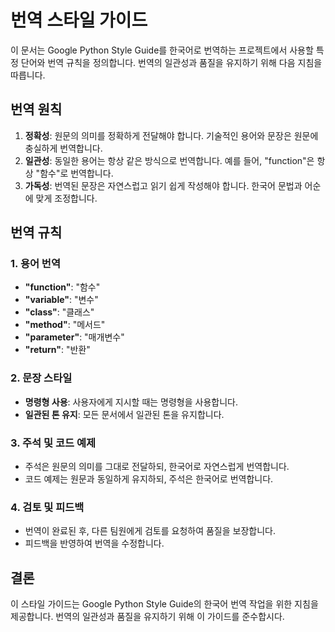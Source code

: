 # 번역 스타일 가이드

이 문서는 Google Python Style Guide를 한국어로 번역하는 프로젝트에서 사용할 특정 단어와 번역 규칙을 정의합니다. 번역의 일관성과 품질을 유지하기 위해 다음 지침을 따릅니다.

## 번역 원칙

1. **정확성**: 원문의 의미를 정확하게 전달해야 합니다. 기술적인 용어와 문장은 원문에 충실하게 번역합니다.
2. **일관성**: 동일한 용어는 항상 같은 방식으로 번역합니다. 예를 들어, "function"은 항상 "함수"로 번역합니다.
3. **가독성**: 번역된 문장은 자연스럽고 읽기 쉽게 작성해야 합니다. 한국어 문법과 어순에 맞게 조정합니다.

## 번역 규칙

### 1. 용어 번역
- **"function"**: "함수"
- **"variable"**: "변수"
- **"class"**: "클래스"
- **"method"**: "메서드"
- **"parameter"**: "매개변수"
- **"return"**: "반환"

### 2. 문장 스타일
- **명령형 사용**: 사용자에게 지시할 때는 명령형을 사용합니다.
- **일관된 톤 유지**: 모든 문서에서 일관된 톤을 유지합니다.

### 3. 주석 및 코드 예제
- 주석은 원문의 의미를 그대로 전달하되, 한국어로 자연스럽게 번역합니다.
- 코드 예제는 원문과 동일하게 유지하되, 주석은 한국어로 번역합니다.

### 4. 검토 및 피드백
- 번역이 완료된 후, 다른 팀원에게 검토를 요청하여 품질을 보장합니다.
- 피드백을 반영하여 번역을 수정합니다.

## 결론

이 스타일 가이드는 Google Python Style Guide의 한국어 번역 작업을 위한 지침을 제공합니다. 번역의 일관성과 품질을 유지하기 위해 이 가이드를 준수합시다.
